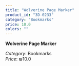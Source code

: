 ```yaml
---
title: "Wolverine Page Marker"
product_id: "3D-0233"
category: "Bookmarks"
price: 10.0
colors: ""
---
```


**Wolverine Page Marker**

*Category*: Bookmarks  
*Price*: ₪10.0

